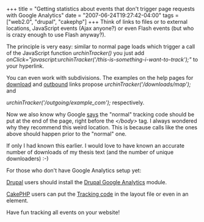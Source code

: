 +++
title = "Getting statistics about events that don't trigger page requests with Google Analytics"
date = "2007-06-24T19:27:42-04:00"
tags = ["web2.0", "drupal", "cakephp"]
+++
Think of links to files or to external locations, JavaScript events (Ajax anyone?) or even Flash events (but who is crazy enough to use Flash anyway?).<!--more--></p>

<p>The principle is very easy: similar to normal page loads which trigger a call of the JavaScript function <em>urchinTracker()</em> you just add <em>onClick="javascript:urchinTracker('/this-is-something-i-want-to-track');"</em> to your hyperlink.<br />

You can even work with subdivisions.  The examples on the help pages for <a href="http://www.google.com/support/googleanalytics/bin/answer.py?answer=55529">download</a> and <a href="http://www.google.com/support/googleanalytics/bin/answer.py?answer=55527">outbound</a> links propose <em> urchinTracker('/downloads/map');</em> and <em><br />

urchinTracker('/outgoing/example_com');</em> respectively.</p>

<p>Now we also know why Google <a href="http://www.google.com/support/googleanalytics/bin/answer.py?answer=66983#0.1.1_step4">says</a> the "normal" tracking code should be put at the end of the page, right before the <em>&lt;/body&gt;</em> tag.  I always wondered why they recommend this weird location.  This is because calls like the ones above should happen prior to the "normal" one.</p>

<p>If only I had known this earlier.  I would love to have known an accurate number of downloads of my thesis text (and the number of unique downloaders) :-)</p>

<p>For those who don't have Google Analytics setup yet:<br />

<a href="drupal.org/">Drupal</a> users should install the <a href="http://drupal.org/node/49388">Drupal Google Analytics</a> module.<br />

<a href="www.cakephp.org/">CakePHP</a> users can put the <a href="http://www.google.com/support/googleanalytics/bin/answer.py?answer=66983#0.1.1_step4">Tracking code</a> in the layout file or even in an element.</p>

<p>Have fun tracking all events on your website!</p>
